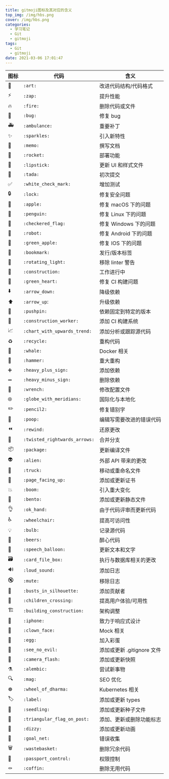 ```yaml
---
title: gitmoji图标及其对应的含义
top_img: /img/hbs.png
cover: /img/hbs.png
categories:
  - 学习笔记
  - Git
  - gitmoji
tags:
  - Git
  - gitmoji
date: 2021-03-06 17:01:47
---
```


| 图标                        | 代码                          | 含义                       |
| --------------------------- | ----------------------------- | -------------------------- |
| :art:                       | `:art:`                       | 改进代码结构/代码格式      |
| :zap:                       | `:zap:`                       | 提升性能                   |
| :fire:                      | `:fire:`                      | 删除代码或文件             |
| :bug:                       | `:bug:`                       | 修复 bug                   |
| :ambulance:                 | `:ambulance:`                 | 重要补丁                   |
| :sparkles:                  | `:sparkles:`                  | 引入新特性                 |
| :memo:                      | `:memo:`                      | 撰写文档                   |
| :rocket:                    | `:rocket:`                    | 部署功能                   |
| :lipstick:                  | `:lipstick:`​                  | 更新 UI 和样式文件         |
| :tada:                      | `:tada:`                      | 初次提交                   |
| :white_check_mark:          | `:white_check_mark:`          | 增加测试                   |
| :lock:                      | `:lock:`                      | 修复安全问题               |
| :apple:                     | `:apple:`                     | 修复 macOS 下的问题        |
| :penguin:                   | `:penguin:`                   | 修复 Linux 下的问题        |
| :checkered_flag:            | `:checkered_flag:`            | 修复 Windows 下的问题      |
| :robot:                     | `:robot:`                     | 修复 Android 下的问题      |
| :green_apple:               | `:green_apple:`               | 修复 IOS 下的问题          |
| :bookmark:                  | `:bookmark:`                  | 发行/版本标签              |
| :rotating_light:            | `:rotating_light:`            | 移除 linter 警告           |
| :construction:              | `:construction:`              | 工作进行中                 |
| :green_heart:               | `:green_heart:`               | 修复 CI 构建问题           |
| :arrow_down:                | `:arrow_down:`                | 降级依赖                   |
| :arrow_up:                  | `:arrow_up`:                  | 升级依赖                   |
| :pushpin:                   | `:pushpin:`                   | 依赖固定到特定的版本       |
| :construction_worker:       | `:construction_worker:`       | 添加 CI 构建系统           |
| :chart_with_upwards_trend:  | `:chart_with_upwards_trend:`  | 添加分析或跟踪源代码       |
| :recycle:                   | `:recycle:`                   | 重构代码                   |
| :whale:                     | `:whale:`                     | Docker 相关                |
| :hammer:                    | `:hammer:`                    | 重大重构                   |
| :heavy_plus_sign:           | `:heavy_plus_sign:`           | 添加依赖                   |
| :heavy_minus_sign:          | `:heavy_minus_sign:`          | 删除依赖                   |
| :wrench:                    | `:wrench:`                    | 修改配置文件               |
| :globe_with_meridians:      | `:globe_with_meridians:`      | 国际化与本地化             |
| :pencil2:                   | `:pencil2:`                   | 修复错别字                 |
| :poop:                      | `:poop:`                      | 编辑写需要改进的错误代码   |
| :rewind:                    | `:rewind:`                    | 还原更改                   |
| :twisted_rightwards_arrows: | `:twisted_rightwards_arrows:` | 合并分支                   |
| :package:                   | `:package:`                   | 更新编译文件               |
| :alien:                     | `:alien:`                     | 外部 API 带来的更改        |
| :truck:                     | `:truck:`                     | 移动或重命名文件           |
| :page_facing_up:            | `:page_facing_up:`            | 添加或更新证书             |
| :boom:                      | `:boom:`                      | 引入重大变化               |
| :bento:                     | `:bento:`                     | 添加或更新静态文件         |
| :ok_hand:                   | `:ok_hand:`                   | 由于代码评审而更新代码     |
| :wheelchair:                | `:wheelchair:`                | 提高可访问性               |
| :bulb:                      | `:bulb:`                      | 记录源代码                 |
| :beers:                     | `:beers:`                     | 醉心代码                   |
| :speech_balloon:            | `:speech_balloon:`            | 更新文本和文字             |
| :card_file_box:             | `:card_file_box:`             | 执行与数据库相关的更改     |
| :loud_sound:                | `:loud_sound:`                | 添加日志                   |
| :mute:                      | `:mute:`                      | 移除日志                   |
| :busts_in_silhouette:       | `:busts_in_silhouette:`       | 添加贡献者                 |
| :children_crossing:         | `:children_crossing:`         | 提高用户体验/可用性        |
| :building_construction:     | `:building_construction:`     | 架构调整                   |
| :iphone:                    | `:iphone:`                    | 致力于响应式设计           |
| :clown_face:                | `:clown_face:`                | Mock 相关                  |
| :egg:                       | `:egg:`                       | 加入彩蛋                   |
| :see_no_evil:               | `:see_no_evil:`               | 添加或更新 .gitignore 文件 |
| :camera_flash:              | `:camera_flash:`              | 添加或更新快照             |
| :alembic:                   | `:alembic:`                   | 尝试新事物                 |
| :mag:                       | `:mag:`                       | SEO 优化                   |
| :wheel_of_dharma:           | `:wheel_of_dharma:`           | Kubernetes 相关            |
| :label:                     | `:label:`                     | 添加或更新 types           |
| :seedling:                  | `:seedling:`                  | 添加或更新种子文件         |
| :triangular_flag_on_post:   | `:triangular_flag_on_post:`   | 添加、更新或删除功能标志   |
| :dizzy:                     | `:dizzy:`                     | 添加或更新动画             |
| :goal_net:                  | `:goal_net:`                  | 错误收集                   |
| :wastebasket:               | `:wastebasket:`               | 删除冗余代码               |
| :passport_control:          | `:passport_control:`          | 权限控制                   |
| :coffin:                    | `:coffin:`                    | 删除无用代码               |